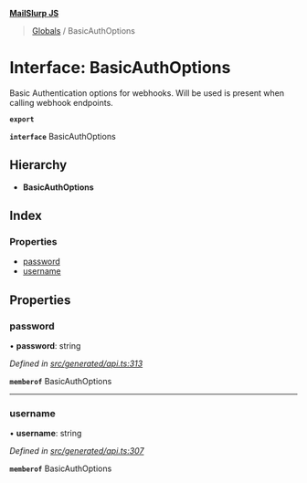 **[MailSlurp JS](../README.md)**

> [Globals](../README.md) / BasicAuthOptions

# Interface: BasicAuthOptions

Basic Authentication options for webhooks. Will be used is present when calling webhook endpoints.

**`export`** 

**`interface`** BasicAuthOptions

## Hierarchy

* **BasicAuthOptions**

## Index

### Properties

* [password](basicauthoptions.md#password)
* [username](basicauthoptions.md#username)

## Properties

### password

•  **password**: string

*Defined in [src/generated/api.ts:313](https://github.com/mailslurp/mailslurp-client/blob/c889afa/src/generated/api.ts#L313)*

**`memberof`** BasicAuthOptions

___

### username

•  **username**: string

*Defined in [src/generated/api.ts:307](https://github.com/mailslurp/mailslurp-client/blob/c889afa/src/generated/api.ts#L307)*

**`memberof`** BasicAuthOptions
